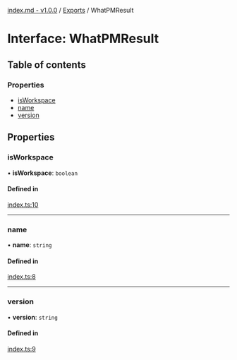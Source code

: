 [index.md - v1.0.0](../README.md) / [Exports](../modules.md) / WhatPMResult

# Interface: WhatPMResult

## Table of contents

### Properties

- [isWorkspace](WhatPMResult.md#isworkspace)
- [name](WhatPMResult.md#name)
- [version](WhatPMResult.md#version)

## Properties

### isWorkspace

• **isWorkspace**: `boolean`

#### Defined in

[index.ts:10](https://github.com/saqqdy/what-pm/blob/1ce5c73/src/index.ts#L10)

---

### name

• **name**: `string`

#### Defined in

[index.ts:8](https://github.com/saqqdy/what-pm/blob/1ce5c73/src/index.ts#L8)

---

### version

• **version**: `string`

#### Defined in

[index.ts:9](https://github.com/saqqdy/what-pm/blob/1ce5c73/src/index.ts#L9)

